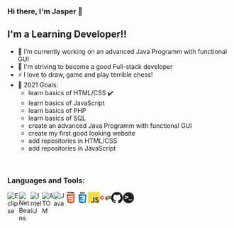 ### Hi there, I'm Jasper 👋

## I'm a Learning Developer!!

- 🌱 I’m currently working on an advanced Java Programm with functional GUI
- 🙏 I'm striving to become a good Full-stack developer 
- ⚡ I love to draw, game and play terrible chess!
- 🥅 2021 Goals: 
   - learn basics of HTML/CSS ✔️
   - learn basics of JavaScript 
   - learn basics of PHP 
   - learn basics of SQL 
   - create an advanced Java Programm with functional GUI
   - create my first good looking website
   - add repositories in HTML/CSS
   - add repositories in JavaScript

<br />

### Languages and Tools:


<img align="left" alt="Eclipse" width="26px" src="https://encrypted-tbn0.gstatic.com/images?q=tbn:ANd9GcR5EUljSTU4Bl9jRgp5L0v7TUAlB-Ntl0EAIq_FSaofQ7tfCiVrbVW2Bs_24-UPCnRYVBE&usqp=CAU" />

<img align="left" alt="NetBeans" width="26px" src="https://upload.wikimedia.org/wikipedia/commons/thumb/9/98/Apache_NetBeans_Logo.svg/1200px-Apache_NetBeans_Logo.svg.png" />

<img align="left" alt="IntelliJ" width="26px" src="https://pbs.twimg.com/profile_images/1206618215767584769/zl48EuhC_400x400.jpg" />

<img align="left" alt="ATOM" width="26px" src="https://upload.wikimedia.org/wikipedia/commons/e/e2/Atom_1.0_icon.png" />

<img align="left" alt="Java" width="26px" src="https://cdn.iconscout.com/icon/free/png-512/java-43-569305.png" />

<img align="left" alt="HTML5" width="26px" src="https://raw.githubusercontent.com/github/explore/80688e429a7d4ef2fca1e82350fe8e3517d3494d/topics/html/html.png" />


<img align="left" alt="CSS3" width="26px" src="https://raw.githubusercontent.com/github/explore/80688e429a7d4ef2fca1e82350fe8e3517d3494d/topics/css/css.png" />


<img align="left" alt="JavaScript" width="26px" src="https://raw.githubusercontent.com/github/explore/80688e429a7d4ef2fca1e82350fe8e3517d3494d/topics/javascript/javascript.png" />


<img align="left" alt="Git" width="26px" src="https://raw.githubusercontent.com/github/explore/80688e429a7d4ef2fca1e82350fe8e3517d3494d/topics/git/git.png" />


<img align="left" alt="GitHub" width="26px" src="https://raw.githubusercontent.com/github/explore/78df643247d429f6cc873026c0622819ad797942/topics/github/github.png" />


<img align="left" alt="Terminal" width="26px" src="https://raw.githubusercontent.com/github/explore/80688e429a7d4ef2fca1e82350fe8e3517d3494d/topics/terminal/terminal.png" />
